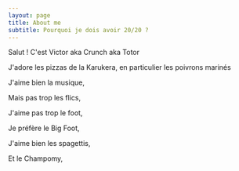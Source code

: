 ```yaml
---
layout: page
title: About me
subtitle: Pourquoi je dois avoir 20/20 ?
---
```


Salut ! C'est Victor aka Crunch aka Totor

J'adore les pizzas de la Karukera, en particulier les poivrons marinés



J'aime bien la musique,

Mais pas trop les flics,


J'aime pas trop le foot,

Je préfère le Big Foot,


J'aime bien les spagettis,

Et le Champomy,
